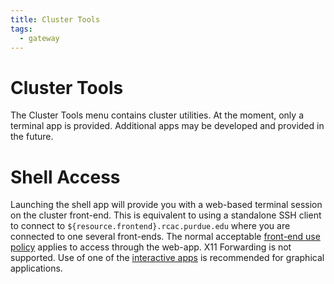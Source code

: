 ```yaml
---
title: Cluster Tools
tags:
  - gateway
---
```


# Cluster Tools

The Cluster Tools menu contains cluster utilities. At the moment, only a terminal app is provided. Additional apps may be developed and provided in the future.

# Shell Access

Launching the shell app will provide you with a web-based terminal session on the cluster front-end. This is equivalent to using a standalone SSH client to connect to `${resource.frontend}.rcac.purdue.edu` where you are connected to one several front-ends. The normal acceptable [front-end use policy](/policies/frontenduse/) applies to access through the web-app. X11 Forwarding is not supported. Use of one of the [interactive apps](../interactive) is recommended for graphical applications.
